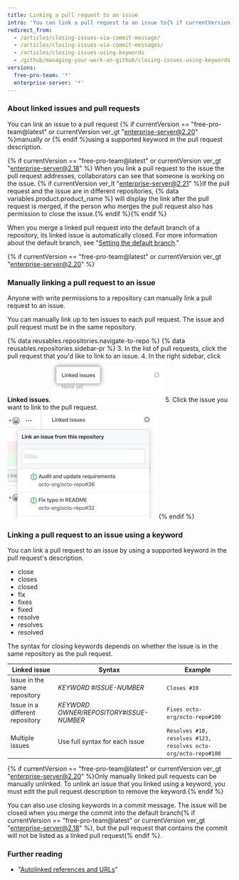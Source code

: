 ```yaml
---
title: Linking a pull request to an issue
intro: 'You can link a pull request to an issue to{% if currentVersion == "free-pro-team@latest" or currentVersion ver_gt "enterprise-server@2.18" %} show that a fix is in progress and to{% endif %} automatically close the issue when the pull request is merged.'
redirect_from:
  - /articles/closing-issues-via-commit-message/
  - /articles/closing-issues-via-commit-messages/
  - /articles/closing-issues-using-keywords
  - /github/managing-your-work-on-github/closing-issues-using-keywords
versions:
  free-pro-team: '*'
  enterprise-server: '*'
---
```


### About linked issues and pull requests

You can link an issue to a pull request {% if currentVersion == "free-pro-team@latest" or currentVersion ver_gt "enterprise-server@2.20" %}manually or {% endif %}using a supported keyword in the pull request description.

{% if currentVersion == "free-pro-team@latest" or currentVersion ver_gt "enterprise-server@2.18" %}
When you link a pull request to the issue the pull request addresses, collaborators can see that someone is working on the issue. {% if currentVersion ver_lt "enterprise-server@2.21" %}If the pull request and the issue are in different repositories, {% data variables.product.product_name %} will display the link after the pull request is merged, if the person who merges the pull request also has permission to close the issue.{% endif %}{% endif %}

When you merge a linked pull request into the default branch of a repository, its linked issue is automatically closed. For more information about the default branch, see "[Setting the default branch](/github/administering-a-repository/setting-the-default-branch)."

{% if currentVersion == "free-pro-team@latest" or currentVersion ver_gt "enterprise-server@2.20" %}
### Manually linking a pull request to an issue

Anyone with write permissions to a repository can manually link a pull request to an issue.

You can manually link up to ten issues to each pull request. The issue and pull request must be in the same repository.

{% data reusables.repositories.navigate-to-repo %}
{% data reusables.repositories.sidebar-pr %}
3. In the list of pull requests, click the pull request that you'd like to link to an issue.
4. In the right sidebar, click **Linked issues**.
  ![Linked issues in the right sidebar](/assets/images/help/pull_requests/linked-issues.png)
5. Click the issue you want to link to the pull request.
  ![Drop down to link issue](/assets/images/help/pull_requests/link-issue-drop-down.png)
{% endif %}

### Linking a pull request to an issue using a keyword

You can link a pull request to an issue by using a supported keyword in the pull request's description.

* close
* closes
* closed
* fix
* fixes
* fixed
* resolve
* resolves
* resolved

The syntax for closing keywords depends on whether the issue is in the same repository as the pull request.

Linked issue | Syntax | Example
--------------- | ------ | ------
Issue in the same repository | *KEYWORD* #*ISSUE-NUMBER* | `Closes #10`
Issue in a different repository | *KEYWORD* *OWNER*/*REPOSITORY*#*ISSUE-NUMBER* | `Fixes octo-org/octo-repo#100`
Multiple issues | Use full syntax for each issue | `Resolves #10, resolves #123, resolves octo-org/octo-repo#100`

{% if currentVersion == "free-pro-team@latest" or currentVersion ver_gt "enterprise-server@2.20" %}Only manually linked pull requests can be manually unlinked. To unlink an issue that you linked using a keyword, you must edit the pull request description to remove the keyword.{% endif %}

You can also use closing keywords in a commit message. The issue will be closed when you merge the commit into the default branch{% if currentVersion == "free-pro-team@latest" or currentVersion ver_gt "enterprise-server@2.18" %}, but the pull request that contains the commit will not be listed as a linked pull request{% endif %}.

### Further reading

- "[Autolinked references and URLs](/articles/autolinked-references-and-urls/#issues-and-pull-requests)"
